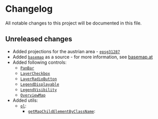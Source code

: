 # Changelog
All notable changes to this project will be documented in this file.

## Unreleased changes
* Added projections for the austrian area - [`epsg31287`](./src/webgis4u/ol/proj/epsg31287.js)
* Added [`basemap`](./src/webgis4u/ol/source/basemap.js) as a source - for more information, see [basemap.at](https://www.basemap.at/)
* Added following controls:
  * [`PanBar`](./src/webgis4u/ol/control/PanBar.js)
  * [`LayerCheckbox`](./src/webgis4u/ol/control/LayerCheckbox.js)
  * [`LayerRadioButton`](./src/webgis4u/ol/control/LayerRadioButton.js)
  * [`LegendDisplayable`](./src/webgis4u/ol/control/LegendDisplayable.js)
  * [`LegendVisibility`](./src/webgis4u/ol/control/LegendVisibility.js)
  * [`OverviewMap`](./src/webgis4u/ol/control/OverviewMap.js)
* Added utils:
  * [`ol`](./src/webgis4u/util/ol.js):
    * [`getMapChildElementByClassName`](./src/webgis4u/util/ol/getMapChildElementByClassName.js):
